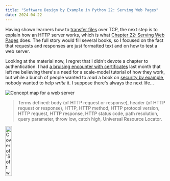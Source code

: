 ```yaml
---
title: "Software Design by Example in Python 22: Serving Web Pages"
date: 2024-04-22
---
```


Having shown learners how to [transfer files][sdxpy_ftp] over TCP,
the next step is to explain how an HTTP server works,
which is what [Chapter 22: Serving Web Pages][sdxpy_http] does.
The full story would fill several books,
so I focused on the fact that requests and responses are just formatted text
and on how to test a web server.

Looking at the material now,
I regret that I didn't devote a chapter to authentication.
I had [a bruising encounter with certificates][certificates] last month
that left me believing there's a need for a scale-model tutorial of how they work,
but while a bunch of people wanted to *read* a book on [security by example][votes_are_in],
nobody wanted to help *write* it.
I suppose there's always the next life…

<img class="centered" src="@root/sdxpy/http/concept_map.svg" alt="Concept map for a web server"/>

> Terms defined: body (of HTTP request or response), header (of HTTP request or response), HTTP, HTTP method, HTTP protocol version, HTTP request, HTTP response, HTTP status code, path resolution, query parameter, throw low, catch high, Universal Resource Locator.

<a href="https://www.routledge.com/Software-Design-by-Example-A-Tool-Based-Introduction-with-Python/Wilson/p/book/9781032725215"><img src="@root/sdxpy/sdxpy-cover.png" alt="Cover of 'Software Design by Example'" width="20%" class="centered">
</a>

[certificates]: @root/2024/02/26/my-adventures-with-certificates/
[layout_post]: @root/2024/04/14/page-layout/
[sdxpy_ftp]: @root/sdxpy/ftp/
[sdxpy_http]: @root/sdxpy/http/
[votes_are_in]: @root/2024/01/23/the-votes-are-in/
